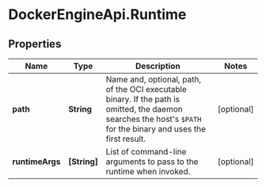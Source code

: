 # DockerEngineApi.Runtime

## Properties
Name | Type | Description | Notes
------------ | ------------- | ------------- | -------------
**path** | **String** | Name and, optional, path, of the OCI executable binary.  If the path is omitted, the daemon searches the host's `$PATH` for the binary and uses the first result.  | [optional] 
**runtimeArgs** | **[String]** | List of command-line arguments to pass to the runtime when invoked.  | [optional] 


